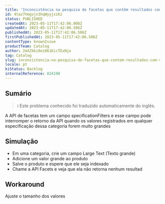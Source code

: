 ```yaml
---
title: 'Inconsistência na pesquisa de facetas que contêm resultados com valores de especificação grandes'
id: 4taz7hmgvjn3hqWyyjxiKz
status: PUBLISHED
createdAt: 2023-05-11T17:42:06.008Z
updatedAt: 2023-05-11T17:42:06.506Z
publishedAt: 2023-05-11T17:42:06.506Z
firstPublishedAt: 2023-05-11T17:42:06.506Z
contentType: knownIssue
productTeam: Catalog
author: 2mXZkbi0oi061KicTExNjo
tag: Catalog
slug: inconsistencia-na-pesquisa-de-facetas-que-contem-resultados-com-valores-de-especificacao-grandes
locale: pt
kiStatus: Backlog
internalReference: 824198
---
```


## Sumário

>ℹ️ Este problema conhecido foi traduzido automaticamente do inglês.


A API de facetas tem um campo specificationFilters e esse campo pode interromper o retorno da API quando os valores registrados em qualquer especificação dessa categoria forem muito grandes

## Simulação



- Em uma categoria, crie um campo Large Text (Texto grande)
- Adicione um valor grande ao produto
- Salve o produto e espere que ele seja indexado
- Chame a API Facets e veja que ela não retorna nenhum resultad

## Workaround


Ajuste o tamanho dos valores




